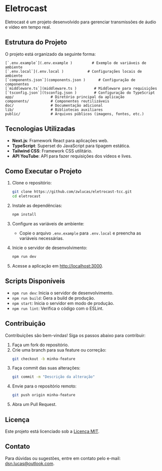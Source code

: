 # Eletrocast

Eletrocast é um projeto desenvolvido para gerenciar transmissões de áudio e vídeo em tempo real.

## Estrutura do Projeto

O projeto está organizado da seguinte forma:

```
[`.env.example`](.env.example )         # Exemplo de variáveis de ambiente
[`.env.local`](.env.local )           # Configurações locais de ambiente
[`components.json`](components.json )      # Configuração de componentes
[`middleware.ts`](middleware.ts )        # Middleware para requisições
[`tsconfig.json`](tsconfig.json )        # Configuração do TypeScript
app/                 # Diretório principal da aplicação
components/          # Componentes reutilizáveis
doc/                 # Documentação adicional
lib/                 # Bibliotecas auxiliares
public/              # Arquivos públicos (imagens, fontes, etc.)
```

## Tecnologias Utilizadas

- **Next.js**: Framework React para aplicações web.
- **TypeScript**: Superset do JavaScript para tipagem estática.
- **Tailwind CSS**: Framework CSS utilitário.
- **API YouTube**: API para fazer requisições dos vídeos e lives.

## Como Executar o Projeto

1. Clone o repositório:
   ```bash
   git clone https://github.com/zwlucas/eletrocast-tcc.git
   cd eletrocast
   ```

2. Instale as dependências:
   ```bash
   npm install
   ```

3. Configure as variáveis de ambiente:
   - Copie o arquivo `.env.example` para `.env.local` e preencha as variáveis necessárias.

4. Inicie o servidor de desenvolvimento:
   ```bash
   npm run dev
   ```

5. Acesse a aplicação em [http://localhost:3000](http://localhost:3000).

## Scripts Disponíveis

- `npm run dev`: Inicia o servidor de desenvolvimento.
- `npm run build`: Gera a build de produção.
- `npm start`: Inicia o servidor em modo de produção.
- `npm run lint`: Verifica o código com o ESLint.

## Contribuição

Contribuições são bem-vindas! Siga os passos abaixo para contribuir:

1. Faça um fork do repositório.
2. Crie uma branch para sua feature ou correção:
   ```bash
   git checkout -b minha-feature
   ```
3. Faça commit das suas alterações:
   ```bash
   git commit -m "Descrição da alteração"
   ```
4. Envie para o repositório remoto:
   ```bash
   git push origin minha-feature
   ```
5. Abra um Pull Request.

## Licença

Este projeto está licenciado sob a [Licença MIT](LICENSE).

## Contato

Para dúvidas ou sugestões, entre em contato pelo e-mail: [dsn.lucas@outlook.com](dsn.lucas@outlook.com).